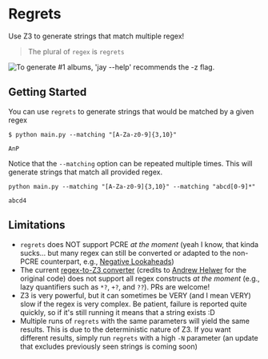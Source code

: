 # Regrets

Use Z3 to generate strings that match multiple regex!

> The plural of `regex` is `regrets`

![To generate #1 albums, 'jay --help' recommends the -z flag.](https://imgs.xkcd.com/comics/perl_problems.png)

## Getting Started

You can use `regrets` to generate strings that would be matched by a given regex

```
$ python main.py --matching "[A-Za-z0-9]{3,10}"

AnP
```

Notice that the `--matching` option can be repeated multiple times.
This will generate strings that match all provided regex.

```
python main.py --matching "[A-Za-z0-9]{3,10}" --matching "abcd[0-9]*"

abcd4
```


## Limitations

 - `regrets` does NOT support PCRE *at the moment* (yeah I know, that kinda sucks... but many regex can still be converted or adapted to the non-PCRE counterpart, e.g., [Negative Lookaheads](https://avalz.it/tricks/simulating-negative-lookaheads-in-non-pcre-engines/))
 - The current [regex-to-Z3 converter](parser.py) (credits to [Andrew Helwer](https://ahelwer.ca/post/2022-01-19-z3-rbac/) for the original code) does not support all regex constructs *at the moment* (e.g., lazy quantifiers such as `*?`, `+?`, and `??`). PRs are welcome!
 - Z3 is very powerful, but it can sometimes be VERY (and I mean VERY) slow if the regex is very complex. Be patient, failure is reported quite quickly, so if it's still running it means that a string exists :D
 - Multiple runs of `regrets` with the same parameters will yield the same results. This is due to the deterministic nature of Z3. If you want different results, simply run `regrets` with a high `-N` parameter (an update that excludes previously seen strings is coming soon)
